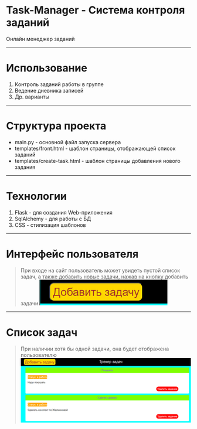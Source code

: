 # Task-Manager - Система контроля заданий
Онлайн менеджер заданий
_____
Использование
===============
1. Контроль заданий работы в группе
2. Ведение дневника записей
3. Др. варианты
_____
Структура проекта
===============
- main.py - основной файл запуска сервера
- templates/front.html - шаблон страницы, отображающей список заданий
- templates/create-task.html - шаблон страницы добавления нового задания
_____
Технологии
===============
1. Flask - для создания Web-приложения
2. SqlAlchemy - для работы с БД
3. CSS - стилизация шаблонов
______
Интерфейс пользователя
===============

>
>При входе на сайт пользователь может увидеть пустой список задач, а также добавить новые задачи, нажав на кнопку добавить задачи
><img src='Pictures/1.png'/>
______

Список задач
============
>При наличии хотя бы одной задачи, она будет отображена пользователю
><img src='Pictures/2.png'/>
